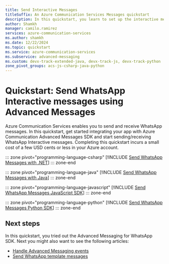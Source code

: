```yaml
---
title: Send Interactive Messages
titleSuffix: An Azure Communication Services Messages quickstart
description: In this quickstart, you learn to set up the interactive messages functionality of Azure Communication Services Messages.
author: Shamkh
manager: camilo.ramirez
services: azure-communication-services
ms.author: shamkh
ms.date: 12/22/2024
ms.topic: quickstart
ms.service: azure-communication-services
ms.subservice: advanced-messaging
ms.custom: devx-track-extended-java, devx-track-js, devx-track-python
zone_pivot_groups: acs-js-csharp-java-python
---
```


# Quickstart: Send WhatsApp Interactive messages using Advanced Messages

Azure Communication Services enables you to send and receive WhatsApp messages. In this quickstart, get started integrating your app with Azure Communication Advanced Messages SDK and start sending/receiving WhatsApp Interactive messages. Completing this quickstart incurs a small cost of a few USD cents or less in your Azure account.

::: zone pivot="programming-language-csharp"
[!INCLUDE [Send WhatsApp Messages with .NET](./includes/get-started/messages-get-started-net.md)]
::: zone-end

::: zone pivot="programming-language-java"
[!INCLUDE [Send WhatsApp Messages with Java](./includes/get-started/messages-get-started-java.md)]
::: zone-end

::: zone pivot="programming-language-javascript"
[!INCLUDE [Send WhatsApp Messages JavaScript SDK](./includes/get-started/messages-get-started-js.md)]
::: zone-end

::: zone pivot="programming-language-python"
[!INCLUDE [Send WhatsApp Messages Python SDK](./includes/get-started/messages-quickstart-python.md)]
::: zone-end

## Next steps

In this quickstart, you tried out the Advanced Messaging for WhatsApp SDK. Next you might also want to see the following articles:

- [Handle Advanced Messaging events](./handle-advanced-messaging-events.md)
- [Send WhatsApp template messages](../../../quickstarts/advanced-messaging/whatsapp/template-messages.md)
